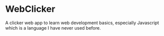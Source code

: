 # WebClicker
A clicker web app to learn web development basics, especially Javascript which is a language I have never used before.
